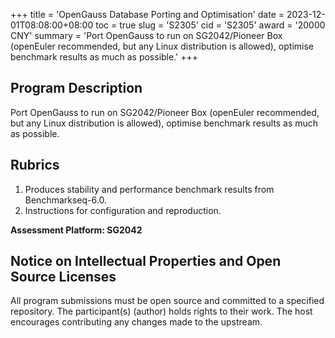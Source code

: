 +++
title = 'OpenGauss Database Porting and Optimisation'
date = 2023-12-01T08:08:00+08:00
toc = true
slug = 'S2305'
cid = 'S2305'
award = '20000 CNY'
summary = 'Port OpenGauss to run on SG2042/Pioneer Box (openEuler recommended, but any Linux distribution is allowed), optimise benchmark results as much as possible.'
+++

## Program Description

Port OpenGauss to run on SG2042/Pioneer Box (openEuler recommended, but any Linux distribution is allowed), optimise benchmark results as much as possible.

## Rubrics

1. Produces stability and performance benchmark results from Benchmarkseq-6.0.
2. Instructions for configuration and reproduction.

**Assessment Platform: SG2042**

## Notice on Intellectual Properties and Open Source Licenses

All program submissions must be open source and committed to a specified repository. The participant(s) (author) holds rights to their work. The host encourages contributing any changes made to the upstream.